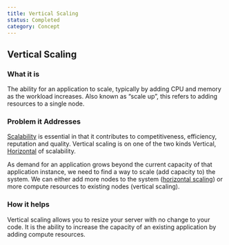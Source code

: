 ```yaml
---
title: Vertical Scaling
status: Completed
category: Concept
---
```


## Vertical Scaling

### What it is

The ability for an application to scale, typically by adding CPU and memory as the workload increases. Also known as “scale up”, this refers to adding resources to a single node.

### Problem it Addresses

[Scalability](https://github.com/cncf/glossary/blob/main/definitions/scalability.md) is essential in that it contributes to competitiveness, efficiency, reputation and quality. Vertical scaling is on one of the two kinds Vertical, [Horizontal](https://github.com/cncf/glossary/blob/main/definitions/horizontal_scaling.md) of scalability.

As demand for an application grows beyond the current capacity of that application instance, we need to find a way to scale (add capacity to) the system. We can either add more nodes to the system ([horizontal scaling](https://github.com/cncf/glossary/blob/main/definitions/horizontal_scaling.md)) or more compute resources to existing nodes (vertical scaling).

### How it helps

Vertical scaling allows you to resize your server with no change to your code. It is the ability to increase the capacity of an existing application by adding compute resources.
